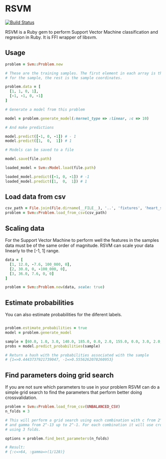 # RSVM
[![Build Status](https://secure.travis-ci.org/afcapel/rsvm.png)](http://travis-ci.org/afcapel/rsvm)

RSVM is a Ruby gem to perform Support Vector Machine classification and regresion
in Ruby. It is FFI wrapper of libsvm.

## Usage

```ruby
problem = Svm::Problem.new

# These are the training samples. The first element in each array is the label
# for the sample, the rest is the sample coordinates.

problem.data = [
  [1, 1, 0, 1],
  [-1, -1, 0, -1]
]

# Generate a model from this problem

model = problem.generate_model(:kernel_type => :linear, :c => 10)

# And make predictions

model.predict([-1, 0, -1]) # - 1
model.predict([1,  0,  1]) # 1

# Models can be saved to a file

model.save(file.path)

loaded_model = Svm::Model.load(file.path)

loaded_model.predict([-1, 0, -1]) # -1
loaded_model.predict([1,  0,  1]) # 1
```

## Load data from csv

```ruby
csv_path = File.join(File.dirname(__FILE__), '..', 'fixtures', 'heart_scale.csv')
problem = Svm::Problem.load_from_csv(csv_path)
```

## Scaling data

For the Support Vector Machine to perform well the features in the samples data must
be of the same order of magnitude. RSVM can scale your data linearly to the [-1, 1] range.

```ruby
data = [
  [1, 12.0, -7.6, 100_000, 0],
  [2, 30.0, 0, -100_000, 0],
  [3, 36.0, 7.6, 0, 0]
]

problem = Svm::Problem.new(data, scale: true)

```

## Estimate probabilities

You can also estimate probabilities for the diferent labels.

```ruby

problem.estimate_probabilities = true
model = problem.generate_model

sample = [60.0, 1.0, 3.0, 140.0, 185.0, 0.0, 2.0, 155.0, 0.0, 3.0, 2.0, 0.0, 3.0]
probs = model.predict_probabilities(sample)

# Return a hash with the probabilities associated with the sample
# {1=>0.4443737921739047, -1=>0.5556262078260953}
```

## Find parameters doing grid search

If you are not sure which parameters to use in your problem RSVM can do a simple grid search
to find the parameters that perform better doing crossvalidation.

```ruby
problem = Svm::Problem.load_from_csv(UNBALANCED_CSV)
n_folds = 3

# This will perform a grid search using each combination with c from 2^1 up to 2^14
# and gamma from 2^-13 up to 2^-1. For each combination it will use crossvalidation
# using 3 folds.

options = problem.find_best_parameters(n_folds)

# Result:
# {:c=>64, :gamma=>(1/128)}
```


